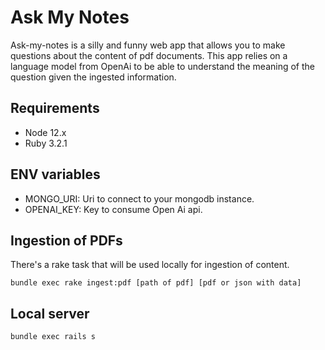 # Ask My Notes

Ask-my-notes is a silly and funny web app that allows you to make questions about the content of pdf documents. 
This app relies on a language model from OpenAi to be able to understand the meaning of the question given the ingested information.

## Requirements 

- Node 12.x
- Ruby 3.2.1

## ENV variables

- MONGO_URI: Uri to connect to your mongodb instance.
- OPENAI_KEY: Key to consume Open Ai api.

## Ingestion of PDFs

There's a rake task that will be used locally for ingestion of content.

`bundle exec rake ingest:pdf [path of pdf] [pdf or json with data]`

## Local server 

`bundle exec rails s`
